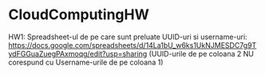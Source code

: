 # CloudComputingHW
HW1: Spreadsheet-ul de pe care sunt preluate UUID-uri si username-uri: https://docs.google.com/spreadsheets/d/14La1bU_w6ks1UkNJMESDC7g9TydFGGuaZuegPAxmoqg/edit?usp=sharing (UUID-urile de pe coloana 2 NU corespund cu Username-urile de pe coloana 1)
